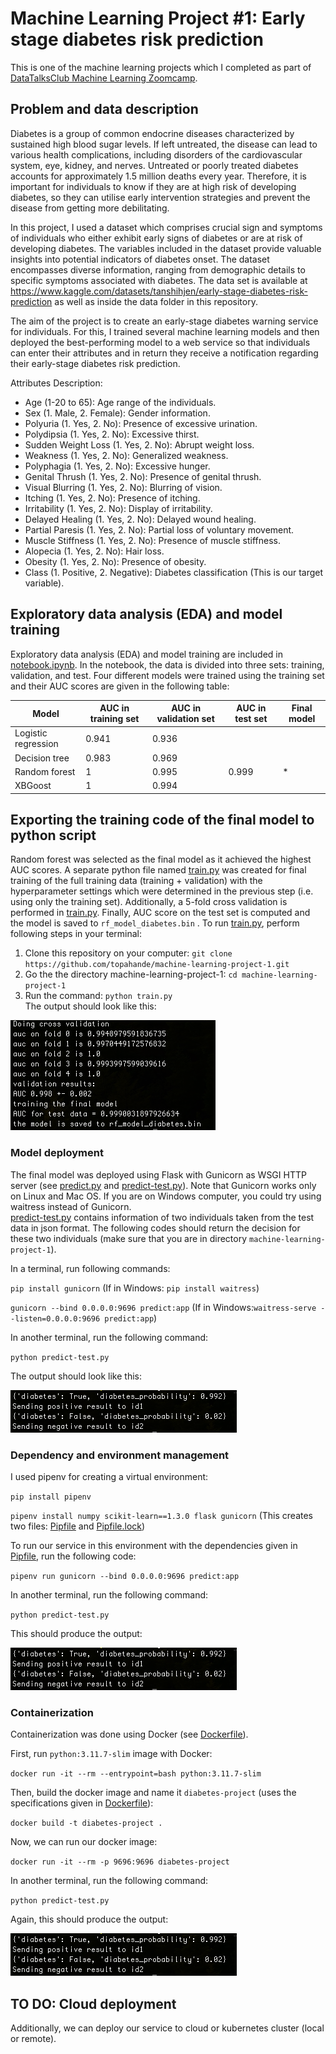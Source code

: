 # Machine Learning Project #1: Early stage diabetes risk prediction  
This is one of the machine learning projects which I completed as part of [DataTalksClub Machine Learning Zoomcamp](https://github.com/DataTalksClub/machine-learning-zoomcamp). 

## Problem and data description 
Diabetes is a group of common endocrine diseases characterized by sustained high blood sugar levels. If left untreated, the disease can lead to various health complications, including disorders of the cardiovascular system, eye, kidney, and nerves. Untreated or poorly treated diabetes accounts for approximately 1.5 million deaths every year. Therefore, it is important for individuals to know if they are at high risk of developing diabetes, so they can utilise early intervention strategies and prevent the disease from getting more debilitating.  

In this project, I used a dataset which comprises crucial sign and symptoms of individuals who either exhibit early signs of diabetes or are at risk of developing diabetes. The variables included in the dataset provide valuable insights into potential indicators of diabetes onset. The dataset encompasses diverse information, ranging from demographic details to specific symptoms associated with diabetes. The data set is available at https://www.kaggle.com/datasets/tanshihjen/early-stage-diabetes-risk-prediction as well as inside the data folder in this repository.

The aim of the project is to create an early-stage diabetes warning service for individuals. For this, I trained several machine learning models and then deployed the best-performing model to a web service so that individuals can enter their attributes and in return they receive a notification regarding their early-stage diabetes risk prediction. 

Attributes Description:  

- Age (1-20 to 65): Age range of the individuals.  
- Sex (1. Male, 2. Female): Gender information.  
- Polyuria (1. Yes, 2. No): Presence of excessive urination.  
- Polydipsia (1. Yes, 2. No): Excessive thirst.  
- Sudden Weight Loss (1. Yes, 2. No): Abrupt weight loss.  
- Weakness (1. Yes, 2. No): Generalized weakness.  
- Polyphagia (1. Yes, 2. No): Excessive hunger.  
- Genital Thrush (1. Yes, 2. No): Presence of genital thrush.  
- Visual Blurring (1. Yes, 2. No): Blurring of vision.  
- Itching (1. Yes, 2. No): Presence of itching.  
- Irritability (1. Yes, 2. No): Display of irritability.  
- Delayed Healing (1. Yes, 2. No): Delayed wound healing.  
- Partial Paresis (1. Yes, 2. No): Partial loss of voluntary movement.  
- Muscle Stiffness (1. Yes, 2. No): Presence of muscle stiffness.  
- Alopecia (1. Yes, 2. No): Hair loss.  
- Obesity (1. Yes, 2. No): Presence of obesity.  
- Class (1. Positive, 2. Negative): Diabetes classification (This is our target variable). 

## Exploratory data analysis (EDA) and model training  

Exploratory data analysis (EDA) and model training are included in [notebook.ipynb](https://github.com/topahande/machine-learning-project-1/blob/main/notebook.ipynb). In the notebook, the data is divided into three sets: training, validation, and test. Four different models were trained using the training set and their AUC scores are given in the following table:  

| Model | AUC in training set | AUC in validation set | AUC in test set | Final model |
| ----- | --------------------| --------------------- | --------------- | ----------- |
| Logistic regression | 0.941 | 0.936                 |                 |             |
| Decision tree       | 0.983 | 0.969                 |                 |             |
| Random forest       | 1     | 0.995                 | 0.999           |  *          |
| XBGoost             | 1     | 0.994                 |                 |             |

## Exporting the training code of the final model to python script

Random forest was selected as the final model as it achieved the highest AUC scores. A separate python file named [train.py](https://github.com/topahande/machine-learning-project-1/blob/main/train.py) was created for final training of the full training data (training + validation) with the hyperparameter settings which were determined in the previous step (i.e. using only the training set). Additionally, a 5-fold cross validation is performed in [train.py](https://github.com/topahande/machine-learning-project-1/blob/main/train.py). Finally, AUC score on the test set is computed and the model is saved to ``rf_model_diabetes.bin`` . To run [train.py](https://github.com/topahande/machine-learning-project-1/blob/main/train.py), perform following steps in your terminal:

1) Clone this repository on your computer: ``git clone https://github.com/topahande/machine-learning-project-1.git``
2) Go the the directory machine-learning-project-1: ``cd machine-learning-project-1``
3) Run the command: ``python train.py``  
   The output should look like this:

![predict-test-output](https://github.com/topahande/machine-learning-project-1/blob/main/train_screenshot.png)

### Model deployment

The final model was deployed using Flask with Gunicorn as WSGI HTTP server (see [predict.py](https://github.com/topahande/machine-learning-project-1/blob/main/predict.py) and [predict-test.py](https://github.com/topahande/machine-learning-project-1/blob/main/predict-test.py)). Note that Gunicorn works only on Linux and Mac OS. If you are on Windows computer, you could try using waitress instead of Gunicorn.   
[predict-test.py](https://github.com/topahande/machine-learning-project-1/blob/main/predict-test.py) contains information of two individuals taken from the test data in json format. The following codes should return the decision for these two individuals (make sure that you are in directory ``machine-learning-project-1``).

In a terminal, run following commands:

``pip install gunicorn``  (If in Windows: ``pip install waitress``)

``gunicorn --bind 0.0.0.0:9696 predict:app`` (If in Windows:``waitress-serve --listen=0.0.0.0:9696 predict:app``)

In another  terminal, run the following command:  

``python predict-test.py``  

The output should look like this:

![predict-test-output](https://github.com/topahande/machine-learning-project-1/blob/main/predict_test_screenshot.png)

### Dependency and environment management  

I used pipenv for creating a virtual environment:  

``pip install pipenv``

``pipenv install numpy scikit-learn==1.3.0 flask gunicorn``  (This creates two files: [Pipfile](https://github.com/topahande/machine-learning-project-1/blob/main/Pipfile) and [Pipfile.lock](https://github.com/topahande/machine-learning-project-1/blob/main/Pipfile.lock))

To run our service in this environment with the dependencies given in [Pipfile](https://github.com/topahande/machine-learning-project-1/blob/main/Pipfile), run the following code:

``pipenv run gunicorn --bind 0.0.0.0:9696 predict:app``

In another  terminal, run the following command:  

``python predict-test.py``  

This should produce the output:

![predict-test-output](https://github.com/topahande/machine-learning-project-1/blob/main/predict_test_screenshot.png)

### Containerization  

Containerization was done using Docker (see [Dockerfile](https://github.com/topahande/machine-learning-project-1/blob/main/Dockerfile)). 

First, run ``python:3.11.7-slim`` image with Docker:  

``docker run -it --rm --entrypoint=bash python:3.11.7-slim``

Then, build the docker image and name it ``diabetes-project`` (uses the specifications given in [Dockerfile](https://github.com/topahande/machine-learning-project-1/blob/main/Dockerfile)):  

``docker build -t diabetes-project .``  

Now, we can run our docker image:

``docker run -it --rm -p 9696:9696 diabetes-project``

In another  terminal, run the following command:  

``python predict-test.py`` 

Again, this should produce the output:

![predict-test-output](https://github.com/topahande/machine-learning-project-1/blob/main/predict_test_screenshot.png)

## TO DO: Cloud deployment 

Additionally, we can deploy our service to cloud or kubernetes cluster (local or remote).








